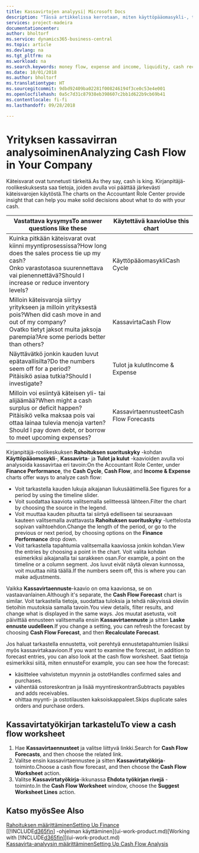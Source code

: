 ```yaml
---
title: Kassavirtojen analyysi| Microsoft Docs
description: "Tässä artikkelissa kerrotaan, miten käyttöpääomasykli-, tulot ja kulut-, kassavirta- ja kassavirtaennustekaavioilla voidaan analysoida yrityksen historiallista ja tulevaa kassavirran liikkumista."
services: project-madeira
documentationcenter: 
author: bholtorf
ms.service: dynamics365-business-central
ms.topic: article
ms.devlang: na
ms.tgt_pltfrm: na
ms.workload: na
ms.search.keywords: money flow, expense and income, liquidity, cash receipts minus cash payments, Cartera
ms.date: 10/01/2018
ms.author: bholtorf
ms.translationtype: HT
ms.sourcegitcommit: 9dbd92409ba02281f008246194f3ce0c53e4e001
ms.openlocfilehash: 0a5c7d31c87938eb398607c2bb1d622b9cb69b41
ms.contentlocale: fi-fi
ms.lasthandoff: 09/28/2018

---
```

# <a name="analyzing-cash-flow-in-your-company"></a><span data-ttu-id="29fb2-103">Yrityksen kassavirran analysoiminen</span><span class="sxs-lookup"><span data-stu-id="29fb2-103">Analyzing Cash Flow in Your Company</span></span>
<span data-ttu-id="29fb2-104">Käteisvarat ovat tunnetusti tärkeitä.</span><span class="sxs-lookup"><span data-stu-id="29fb2-104">As they say, cash is king.</span></span> <span data-ttu-id="29fb2-105">Kirjanpitäjä-roolikeskuksesta saa tietoja, joiden avulla voi päättää järkevästi käteisvarojen käytöstä.</span><span class="sxs-lookup"><span data-stu-id="29fb2-105">The charts on the Accountant Role Center provide insight that can help you make solid decisions about what to do with your cash.</span></span>  

| <span data-ttu-id="29fb2-106">Vastattava kysymys</span><span class="sxs-lookup"><span data-stu-id="29fb2-106">To answer questions like these</span></span> | <span data-ttu-id="29fb2-107">Käytettävä kaavio</span><span class="sxs-lookup"><span data-stu-id="29fb2-107">Use this chart</span></span> |
| --- | --- |
| <span data-ttu-id="29fb2-108">Kuinka pitkään käteisvarat ovat kiinni myyntiprosessissa?</span><span class="sxs-lookup"><span data-stu-id="29fb2-108">How long does the sales process tie up my cash?</span></span></br> <span data-ttu-id="29fb2-109">Onko varastotasoa suurennettava vai pienennettävä?</span><span class="sxs-lookup"><span data-stu-id="29fb2-109">Should I increase or reduce inventory levels?</span></span> |<span data-ttu-id="29fb2-110">Käyttöpääomasykli</span><span class="sxs-lookup"><span data-stu-id="29fb2-110">Cash Cycle</span></span> |
| <span data-ttu-id="29fb2-111">Milloin käteisvaroja siirtyy yritykseen ja milloin yrityksestä pois?</span><span class="sxs-lookup"><span data-stu-id="29fb2-111">When did cash move in and out of my company?</span></span></br> <span data-ttu-id="29fb2-112">Ovatko tietyt jaksot muita jaksoja parempia?</span><span class="sxs-lookup"><span data-stu-id="29fb2-112">Are some periods better than others?</span></span> |<span data-ttu-id="29fb2-113">Kassavirta</span><span class="sxs-lookup"><span data-stu-id="29fb2-113">Cash Flow</span></span> |
| <span data-ttu-id="29fb2-114">Näyttävätkö jonkin kauden luvut epätavallisilta?</span><span class="sxs-lookup"><span data-stu-id="29fb2-114">Do the numbers seem off for a period?</span></span></br> <span data-ttu-id="29fb2-115">Pitäisikö asiaa tutkia?</span><span class="sxs-lookup"><span data-stu-id="29fb2-115">Should I investigate?</span></span> |<span data-ttu-id="29fb2-116">Tulot ja kulut</span><span class="sxs-lookup"><span data-stu-id="29fb2-116">Income & Expense</span></span> |
| <span data-ttu-id="29fb2-117">Milloin voi esiintyä käteisen yli- tai alijäämää?</span><span class="sxs-lookup"><span data-stu-id="29fb2-117">When might a cash surplus or deficit happen?</span></span></br> <span data-ttu-id="29fb2-118">Pitäisikö velka maksaa pois vai ottaa lainaa tulevia menoja varten?</span><span class="sxs-lookup"><span data-stu-id="29fb2-118">Should I pay down debt, or borrow to meet upcoming expenses?</span></span> |<span data-ttu-id="29fb2-119">Kassavirtaennusteet</span><span class="sxs-lookup"><span data-stu-id="29fb2-119">Cash Flow Forecasts</span></span> |

<span data-ttu-id="29fb2-120">Kirjanpitäjä-roolikeskuksen **Rahoituksen suorituskyky** -kohdan **Käyttöpääomasykli**-, **Kassavirta**- ja **Tulot ja kulut** -kaavioiden avulla voi analysoida kassavirtaa eri tavoin:</span><span class="sxs-lookup"><span data-stu-id="29fb2-120">On the Accountant Role Center, under **Finance Performance**, the **Cash Cycle**, **Cash Flow**, and **Income & Expense** charts offer ways to analyze cash flow:</span></span>  

* <span data-ttu-id="29fb2-121">Voit tarkastella kauden lukuja aikajanan liukusäätimellä.</span><span class="sxs-lookup"><span data-stu-id="29fb2-121">See figures for a period by using the timeline slider.</span></span>  
* <span data-ttu-id="29fb2-122">Voit suodattaa kaaviota valitsemalla selitteessä lähteen.</span><span class="sxs-lookup"><span data-stu-id="29fb2-122">Filter the chart by choosing the source in the legend.</span></span>  
* <span data-ttu-id="29fb2-123">Voit muuttaa kauden pituutta tai siirtyä edelliseen tai seuraavaan kauteen valitsemalla avattavasta **Rahoituksen suorituskyky** -luettelosta sopivan vaihtoehdon.</span><span class="sxs-lookup"><span data-stu-id="29fb2-123">Change the length of the period, or go to the previous or next period, by choosing options on the **Finance Performance** drop down.</span></span>  
* <span data-ttu-id="29fb2-124">Voit tarkastella tapahtumia valitsemalla kaaviossa jonkin kohdan.</span><span class="sxs-lookup"><span data-stu-id="29fb2-124">View the entries by choosing a point in the chart.</span></span> <span data-ttu-id="29fb2-125">Voit valita kohdan esimerkiksi aikajanalla tai sarakkeen osan.</span><span class="sxs-lookup"><span data-stu-id="29fb2-125">For example, a point on the timeline or a column segment.</span></span> <span data-ttu-id="29fb2-126">Jos luvut eivät näytä olevan kunnossa, voit muuttaa niitä täällä.</span><span class="sxs-lookup"><span data-stu-id="29fb2-126">If the numbers seem off, this is where you can make adjustments.</span></span>  

<span data-ttu-id="29fb2-127">Vaikka **Kassavirtaennuste**-kaavio on oma kaavionsa, se on vastaavanlainen.</span><span class="sxs-lookup"><span data-stu-id="29fb2-127">Although it's separate, the **Cash Flow Forecast** chart is similar.</span></span> <span data-ttu-id="29fb2-128">Voit tarkastella tietoja, suodattaa tuloksia ja tehdä näkyvissä oleviin tietoihin muutoksia samalla tavoin.</span><span class="sxs-lookup"><span data-stu-id="29fb2-128">You view details, filter results, and change what is displayed in the same ways.</span></span> <span data-ttu-id="29fb2-129">Jos muutat asetusta, voit päivittää ennusteen valitsemalla ensin **Kassavirtaennuste** ja sitten **Laske ennuste uudelleen**.</span><span class="sxs-lookup"><span data-stu-id="29fb2-129">If you change a setting, you can refresh the forecast by choosing **Cash Flow Forecast**, and then **Recalculate Forecast**.</span></span>

<span data-ttu-id="29fb2-130">Jos haluat tarkastella ennustetta, voit perehtyä ennustetapahtumien lisäksi myös kassavirtakaavioon.</span><span class="sxs-lookup"><span data-stu-id="29fb2-130">If you want to examine the forecast, in addition to forecast entries, you can also look at the cash flow worksheet.</span></span> <span data-ttu-id="29fb2-131">Saat tietoja esimerkiksi siitä, miten ennuste</span><span class="sxs-lookup"><span data-stu-id="29fb2-131">For example, you can see how the forecast:</span></span>

* <span data-ttu-id="29fb2-132">käsittelee vahvistetun myynnin ja ostot</span><span class="sxs-lookup"><span data-stu-id="29fb2-132">Handles confirmed sales and purchases.</span></span>  
* <span data-ttu-id="29fb2-133">vähentää ostoreskontran ja lisää myyntireskontran</span><span class="sxs-lookup"><span data-stu-id="29fb2-133">Subtracts payables and adds receivables.</span></span>  
* <span data-ttu-id="29fb2-134">ohittaa myynti- ja ostotilausten kaksoiskappaleet.</span><span class="sxs-lookup"><span data-stu-id="29fb2-134">Skips duplicate sales orders and purchase orders.</span></span>  

## <a name="to-view-a-cash-flow-worksheet"></a><span data-ttu-id="29fb2-135">Kassavirtatyökirjan tarkastelu</span><span class="sxs-lookup"><span data-stu-id="29fb2-135">To view a cash flow worksheet</span></span>
1. <span data-ttu-id="29fb2-136">Hae **Kassavirtaennusteet** ja valitse liittyvä linkki.</span><span class="sxs-lookup"><span data-stu-id="29fb2-136">Search for **Cash Flow Forecasts**, and then choose the related link.</span></span>  
2. <span data-ttu-id="29fb2-137">Valitse ensin kassavirtaennustee ja sitten **Kassavirtatyökirja**-toiminto.</span><span class="sxs-lookup"><span data-stu-id="29fb2-137">Choose a cash flow forecast, and then choose the **Cash Flow Worksheet** action.</span></span>  
3. <span data-ttu-id="29fb2-138">Valitse **Kassavirtatyökirja**-ikkunassa **Ehdota työkirjan rivejä** -toiminto.</span><span class="sxs-lookup"><span data-stu-id="29fb2-138">In the **Cash Flow Worksheet** window, choose the **Suggest Worksheet Lines** action.</span></span>  

## <a name="see-also"></a><span data-ttu-id="29fb2-139">Katso myös</span><span class="sxs-lookup"><span data-stu-id="29fb2-139">See Also</span></span>
[<span data-ttu-id="29fb2-140">Rahoituksen määrittäminen</span><span class="sxs-lookup"><span data-stu-id="29fb2-140">Setting Up Finance</span></span>](finance-setup-finance.md)  
<span data-ttu-id="29fb2-141">[[!INCLUDE[d365fin](includes/d365fin_md.md)] -ohjelman käyttäminen](ui-work-product.md)</span><span class="sxs-lookup"><span data-stu-id="29fb2-141">[Working with [!INCLUDE[d365fin](includes/d365fin_md.md)]](ui-work-product.md)</span></span>  
[<span data-ttu-id="29fb2-142">Kassavirta-analyysin määrittäminen</span><span class="sxs-lookup"><span data-stu-id="29fb2-142">Setting Up Cash Flow Analysis</span></span>](finance-setup-cash-flow-analyses.md)  

